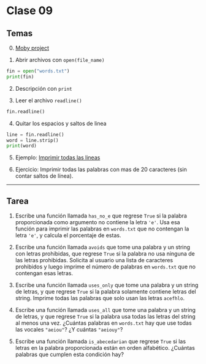 # Clase 09

## Temas

0. [Moby project](https://github.com/Hyneman/moby-project/blob/master/moby/mwords/113809of.fic)

1. Abrir archivos con `open(file_name)`
```python
fin = open("words.txt")
print(fin)
```

2. Descripción con `print`

3. Leer el archivo `readline()`
```python
fin.readline()
```

4. Quitar los espacios y saltos de linea
```python
line = fin.readline()
word = line.strip()
print(word)
```

5. Ejemplo: [Imprimir todas las lineas](print_all.py)

6. Ejercicio: Imprimir todas las palabras con mas de 20 caracteres (sin contar saltos de línea).

---

## Tarea

1. Escribe una función llamada `has_no_e` que regrese `True` si la palabra proporcionada como argumento no contiene la letra `'e'`.
Usa esa función para imprimir las palabras en `words.txt` que no contengan la letra `'e'`, y calcula el porcentaje de estas.

2. Escribe una función llamada `avoids` que tome una palabra y un string con letras prohibidas, que regrese `True` si la palabra no usa ninguna de las letras prohibidas. Solicita al usuario una lista de caracteres prohibidos y luego imprime el número de palabras en `words.txt` que no contengan esas letras.

3. Escribe una función llamada `uses_only` que tome una palabra y un string de letras, y que regrese `True` si la palabra solamente contiene letras del string. Imprime todas las palabras que solo usan las letras `acefhlo`.

4. Escribe una función llamada `uses_all` que tome una palabra y un string de letras, y que regrese `True` si la palabra usa todas las letras del string al menos una vez. ¿Cuántas palabras en `words.txt` hay que use todas las vocales `"aeiou"`? ¿Y cuántas `"aeiouy"`?

5. Escribe una función llamada `is_abecedarian` que regrese `True` si las letras en la palabra proporcionada están en orden alfabético. ¿Cuántas palabras que cumplen esta condición hay?
